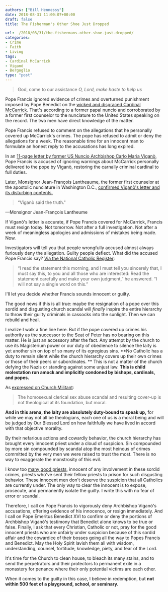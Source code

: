 ```yaml
---
authors: ["Bill Hennessy"]
date: 2018-08-31 11:00:07+00:00
draft: false
title: The Fisherman's Other Shoe Just Dropped

url:  /2018/08/31/the-fishermans-other-shoe-just-dropped/
categories:
- Crime
- Faith
- Living
tags:
- Cardinal McCarrick
- Viganó
- Bergoglio
type: "post"
---
```


> God, come to our assistance
_O, Lord, make haste to help us_



Pope Francis ignored evidence of crimes and overturned punishment imposed by Pope Benedict on the [wicked and disgraced Cardinal McCarrick](https://www.nytimes.com/2018/07/19/nyregion/mccarrick-cardinal-sexual-abuse.html). That's according to a former papal nuncio and corroborated by a former first counselor to the nunciature to the United States speaking on the record. The two men have direct knowledge of the matter.

Pope Francis refused to comment on the allegations that he personally covered up McCarrick's crimes. The pope has refused to admit or deny the allegations for a week. The reasonable time for an innocent man to formulate an honest reply to the accusations has long expired.

In an [11-page letter by former US Nuncio Archbishop Carlo Maria Viganò](https://www.ncregister.com/daily-news/ex-nuncio-accuses-pope-francis-of-failing-to-act-on-mccarricks-abuse), Pope Francis is accused of ignoring warnings about McCarrick personally delivered to the pope by Viganò, restoring the carnally criminal cardinal to full duties.

Later, Monsignor Jean-François Lantheaume, the former first counselor at the apostolic nunciature in Washington D.C., [confirmed Viganò's letter and its disturbing contents.](https://www.ncregister.com/daily-news/former-u.s.-nunciature-official-vigano-said-the-truth)



> “Viganò said the truth."

—Monsignor Jean-François Lantheume



If Viganò's letter is accurate, if Pope Francis covered for McCarrick, Francis must resign today. Not tomorrow. Not after a full investigation. Not after a week of meaningless apologies and admissions of mistakes being made. Now.

Investigators will tell you that people wrongfully accused almost always furiously deny the allegation. Guilty people deflect. What did the accused Pope Francis say? [Via the National Catholic Register](https://www.ncregister.com/daily-news/pope-i-will-not-say-a-single-word-about-allegations-of-mccarrick-cover-up):



> “I read the statement this morning, and I must tell you sincerely that, I must say this, to you and all those who are interested: Read the statement carefully and make your own judgment,” he answered. “I will not say a single word on this.”



I'll let you decide whether Francis sounds innocent or guilty.

The good news if this is all true: maybe the resignation of a pope over this sordid and disgusting church scandal will _finally_ inspire the entire hierarchy to throw their guilty criminals in cassocks into the sunlight. Then we can rebuild and heal.

I realize I walk a fine line here. But if the pope covered up crimes his authority as the successor to the Seat of Peter has no bearing on this matter. He is just an accessory after the fact. Any attempt by the church to use its Magisterium power or our duty of obedience to silence the laity is yet another sin on top of so many of its egregious sins. **No Catholic has a duty to remain silent while the church hierarchy covers up their own crimes or those of their peers or subordinates. ** This is not a matter of the church defying the Nazis or standing against some unjust law. **This is child molestation run amock and implicitly condoned by bishops, cardinals, and popes.**

As [expressed on Church Militant](https://www.churchmilitant.com/video/episode/vort-cm-statement-on-the-pope?mc_cid=28425a8161&mc_eid=67b82c4b34#.W4Q42wAUEp8.facebook):



> The homosexual clerical sex abuse scandal and resulting cover-up is not theological at its foundation, but moral.

**And in this arena, the laity are absolutely duty-bound to speak up,** for while we may not all be theologians, each one of us is a moral being and will be judged by Our Blessed Lord on how faithfully we have lived in accord with that objective morality.



By their nefarious actions and cowardly behavior, the church hierarchy has brought every innocent priest under a cloud of suspicion. Sin compounded by more sin compounded by scandal atop the most heinous of crimes committed by the very men we were raised to trust the most. There is no way to exaggerate the monstrosity of this evil.

I know too [many good priests](https://www.hennessysview.com/2018/08/23/now-lets-thank-god-for-priests/), innocent of any involvement in these sordid crimes, priests who've sent their fellow priests to prison for such disgusting behavior. These innocent men don't deserve the suspicion that all Catholics are currently under. The only way to clear the innocent is to expose, prosecute, and permanently isolate the guilty. I write this with no fear of error or scandal.

Therefore, I call on Pope Francis to vigorously deny Archbishop Viganó's accusations, offering evidence of his innocence, or resign immediately. And I call on Pope Emeritus Benedict XVI to confirm or deny the portions of Archbishop Viganó's testimony that Benedict alone knows to be true or false. Finally, I ask that every Christian, Catholic or not, pray for the good innocent priests who are unfairly under suspicion because of this sordid affair and the cowardice of their bosses going all the way to Popes Francis and Benedict. May the Holy Spirit lavish them all with wisdom, understanding, counsel, fortitude, knowledge, piety, and fear of the Lord.

It's time for the Church to clean house, to bleach its many stains, and to send the perpetrators and their protectors to permanent exile in a monastery for penance where their only potential victims are each other.

When it comes to the guilty in this case, I believe in redemption, but **not within 500 feet of a playground, school, or seminary.**
